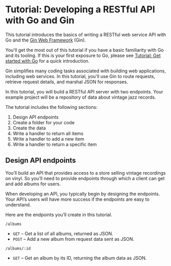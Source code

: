 # Tutorial: Developing a RESTful API with Go and Gin

This tutorial introduces the basics of writing a RESTful web service API with Go and the [Gin Web Framework](https://gin-gonic.com/docs/) (Gin).

You'll get the most out of this tutorial if you have a basic familiarity with Go and its tooling. If this is your first exposure to Go, please see [Tutorial: Get started with Go](/doc/tutorial/getting-started) for a quick introduction.

Gin simplifies many coding tasks associated with building web applications, including web services. In this tutorial, you'll use Gin to route requests, retrieve request details, and marshal JSON for responses.

In this tutorial, you will build a RESTful API server with two endpoints. Your example project will be a repository of data about vintage jazz records.

The tutorial includes the following sections:

1. Design API endpoints
2. Create a folder for your code
3. Create the data
4. Write a handler to return all items
5. Write a handler to add a new item
6. Write a handler to return a specific item

## Design API endpoints

You’ll build an API that provides access to a store selling vintage recordings on vinyl. So you’ll need to provide endpoints through which a client can get and add albums for users.

When developing an API, you typically begin by designing the endpoints. Your API’s users will have more success if the endpoints are easy to understand.

Here are the endpoints you’ll create in this tutorial.

`/albums`
- `GET` – Get a list of all albums, returned as JSON.
- `POST` – Add a new album from request data sent as JSON.

`/albums/:id`
- `GET` – Get an album by its ID, returning the album data as JSON.
